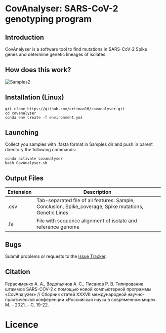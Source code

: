 # CovAnalyser: SARS-CoV-2 genotyping program

## Introduction

CovAnalyser is a software tool to find mutations in SARS-CoV-2 Spike genes and determine genetic lineages of isolates.

## How does this work?

![Samples2](https://github.com/artiman16/covanalyser/assets/65973229/0d71ec8e-f0bc-489e-88c4-5f8f16237137)

## Installation (Linux)
```
git clone https://github.com/artiman16/covanalyser.git
cd covanalyser
conda env create -f environment.yml
```
## Launching
Collect you samples with .fasta format in Samples dir and push in parent directory the following commands:
```
conda activate covanalyser
bash CovAnalyser.sh
```

## Output Files

| Extension | Description |
| --------- | ----------- |
| .csv | Tab-separated file of all features: Sample, Conclusion, Spike_coverage, Spike mutations, Genetic Lines |
| .fa | File with sequence alignment of isolate and reference genome |

## Bugs

Submit problems or requests to the [Issue Tracker](https://github.com/artiman16/covanalyser/issues).

## Citation

Герасименко А. А., Водопьянов А. С., Писанов Р. В. Типирование штаммов SARS-COV-2 с помощью новой компьютерной программы «CovAnalyzer» // Сборник статей XXXVII международной научно-практической конференции «Российская наука в современном мире». М. – 2021. – С. 19-22.
 
# Licence
